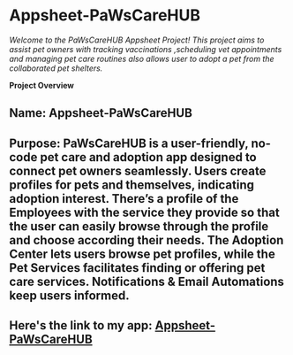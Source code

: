 # Appsheet-PaWsCareHUB

*Welcome to the PaWsCareHUB Appsheet Project! This project aims to assist pet owners with tracking vaccinations ,scheduling vet appointments and managing pet care routines also allows user to adopt a pet from the collaborated pet shelters.*

**Project Overview**

## Name: Appsheet-PaWsCareHUB
## Purpose: PaWsCareHUB is a user-friendly, no-code pet care and adoption app designed to connect pet owners seamlessly. Users create profiles for pets and themselves, indicating adoption interest. There’s a profile of the Employees with the service they provide so that the user can easily browse through the profile and choose according their needs. The Adoption Center lets users browse pet profiles, while the Pet Services facilitates finding or offering pet care services.  Notifications & Email Automations  keep users informed.

## Here's the link to my app: [Appsheet-PaWsCareHUB](https://www.appsheet.com/start/288025c8-2fe2-400d-ae2e-244379187b36)

